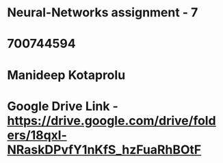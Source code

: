 # Neural-Networks assignment - 7
# 700744594
# Manideep Kotaprolu
# Google Drive Link - https://drive.google.com/drive/folders/18qxl-NRaskDPvfY1nKfS_hzFuaRhBOtF
